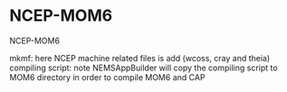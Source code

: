 # NCEP-MOM6
NCEP-MOM6

mkmf: here NCEP machine related files is add (wcoss, cray and theia)
compiling script: note NEMSAppBuilder will copy the compiling script to MOM6 directory in order to compile MOM6 and CAP
